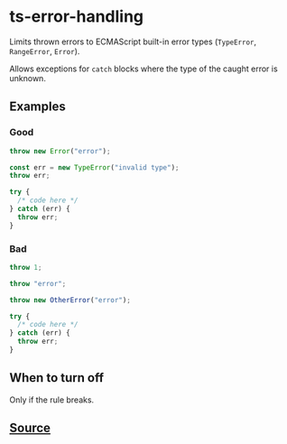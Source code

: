 # ts-error-handling

Limits thrown errors to ECMAScript built-in error types (`TypeError`, `RangeError`, `Error`).

Allows exceptions for `catch` blocks where the type of the caught error is unknown.

## Examples

### Good

```ts
throw new Error("error");
```

```ts
const err = new TypeError("invalid type");
throw err;
```

```ts
try {
  /* code here */
} catch (err) {
  throw err;
}
```

### Bad

```ts
throw 1;
```

```ts
throw "error";
```

```ts
throw new OtherError("error");
```

```ts
try {
  /* code here */
} catch (err) {
  throw err;
}
```

## When to turn off

Only if the rule breaks.

## [Source](https://azure.github.io/azure-sdk/typescript_implementation.html#ts-error-handling)
